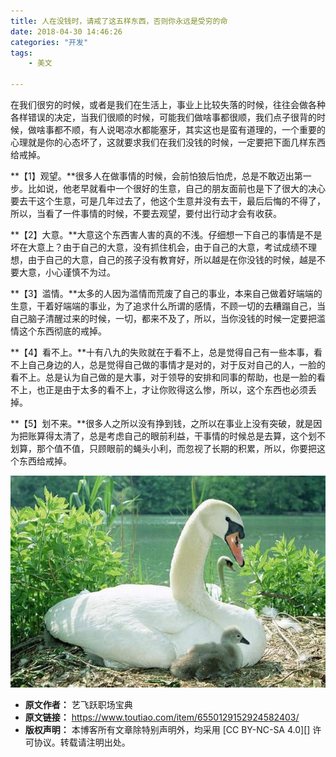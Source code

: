 ```yaml
---
title: 人在没钱时，请戒了这五样东西，否则你永远是受穷的命
date: 2018-04-30 14:46:26
categories: "开发"
tags:
	- 美文

---
```


在我们很穷的时候，或者是我们在生活上，事业上比较失落的时候，往往会做各种各样错误的决定，当我们很顺的时候，可能我们做啥事都很顺，我们点子很背的时候，做啥事都不顺，有人说喝凉水都能塞牙，其实这也是蛮有道理的，一个重要的心理就是你的心态坏了，这就要求我们在我们没钱的时候，一定要把下面几样东西给戒掉。

**【1】观望。**很多人在做事情的时候，会前怕狼后怕虎，总是不敢迈出第一步。比如说，他老早就看中一个很好的生意，自己的朋友面前也是下了很大的决心要去干这个生意，可是几年过去了，他这个生意并没有去干，最后后悔的不得了，所以，当看了一件事情的时候，不要去观望，要付出行动才会有收获。

**【2】大意。**大意这个东西害人害的真的不浅。仔细想一下自己的事情是不是坏在大意上？由于自己的大意，没有抓住机会，由于自己的大意，考试成绩不理想，由于自己的大意，自己的孩子没有教育好，所以越是在你没钱的时候，越是不要大意，小心谨慎不为过。

**【3】滥情。**太多的人因为滥情而荒废了自己的事业，本来自己做着好端端的生意，干着好端端的事业，为了追求什么所谓的感情，不顾一切的去糟蹋自己，当自己脑子清醒过来的时候，一切，都来不及了，所以，当你没钱的时候一定要把滥情这个东西彻底的戒掉。

**【4】看不上。**十有八九的失败就在于看不上，总是觉得自己有一些本事，看不上自己身边的人，总是觉得自己做的事情才是对的，对于反对自己的人，一脸的看不上。总是认为自己做的是大事，对于领导的安排和同事的帮助，也是一脸的看不上，也正是由于太多的看不上，才让你败得这么惨，所以，这个东西也必须丢掉。

**【5】划不来。**很多人之所以没有挣到钱，之所以在事业上没有突破，就是因为把账算得太清了，总是考虑自己的眼前利益，干事情的时候总是去算，这个划不划算，那个值不值，只顾眼前的蝇头小利，而忽视了长期的积累，所以，你要把这个东西给戒掉。

![人在没钱时，请戒了这五样东西，否则你永远是受穷的命][MAIN-3MRA-Z7JQ.jpg]


[MAIN-3MRA-Z7JQ.jpg]: static/resources/crawler/MAIN-3MRA-Z7JQ.jpg
 *  **原文作者：** 艺飞跃职场宝典
 *  **原文链接：** https://www.toutiao.com/item/6550129152924582403/
 *  **版权声明：** 本博客所有文章除特别声明外，均采用 [CC BY-NC-SA 4.0][] 许可协议。转载请注明出处。
